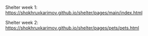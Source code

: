 Shelter week 1:
https://shokhruxkarimov.github.io/shelter/pages/main/index.html


Shelter week 2:
https://shokhruxkarimov.github.io/shelter/pages/pets/pets.html
